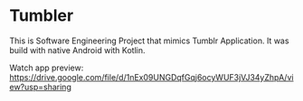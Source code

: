 # Tumbler
This is Software Engineering Project that mimics Tumblr Application. It was build with native Android with Kotlin.

Watch app preview:
https://drive.google.com/file/d/1nEx09UNGDqfGqj6ocyWUF3jVJ34yZhpA/view?usp=sharing
